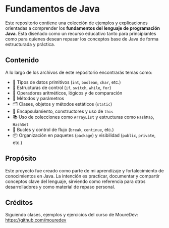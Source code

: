 # Fundamentos de Java

Este repositorio contiene una colección de ejemplos y explicaciones orientadas a comprender los **fundamentos del lenguaje de programación Java**. Está diseñado como un recurso educativo tanto para principiantes como para quienes desean repasar los conceptos base de Java de forma estructurada y práctica.

## Contenido

A lo largo de los archivos de este repositorio encontrarás temas como:

- 📌 Tipos de datos primitivos (`int`, `boolean`, `char`, etc.)
- 🔁 Estructuras de control (`if`, `switch`, `while`, `for`)
- 🧮 Operadores aritméticos, lógicos y de comparación
- 🧰 Métodos y parámetros
- 🗂️ Clases, objetos y métodos estáticos (`static`)
- 👥 Encapsulamiento, constructores y uso de `this`
- 📚 Uso de colecciones como `ArrayList` y estructuras como `HashMap`, `HashSet`
- 🔄 Bucles y control de flujo (`break`, `continue`, etc.)
- 📦 Organización en paquetes (`package`) y visibilidad (`public`, `private`, etc.)

## Propósito

Este proyecto fue creado como parte de mi aprendizaje y fortalecimiento de conocimientos en Java. La intención es practicar, documentar y compartir conceptos clave del lenguaje, sirviendo como referencia para otros desarrolladores y como material de repaso personal.

## Créditos

Siguiendo clases, ejemplos y ejercicios del curso de MoureDev: https://github.com/mouredev
